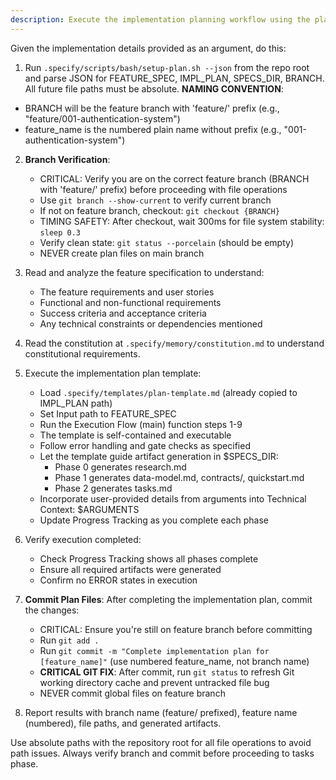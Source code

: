 ```yaml
---
description: Execute the implementation planning workflow using the plan template to generate design artifacts.
---
```


Given the implementation details provided as an argument, do this:

1. Run `.specify/scripts/bash/setup-plan.sh --json` from the repo root and parse JSON for FEATURE_SPEC, IMPL_PLAN, SPECS_DIR, BRANCH. All future file paths must be absolute.
  **NAMING CONVENTION**: 
  - BRANCH will be the feature branch with 'feature/' prefix (e.g., "feature/001-authentication-system")
  - feature_name is the numbered plain name without prefix (e.g., "001-authentication-system")
2. **Branch Verification**: 
   - CRITICAL: Verify you are on the correct feature branch (BRANCH with 'feature/' prefix) before proceeding with file operations
   - Use `git branch --show-current` to verify current branch
   - If not on feature branch, checkout: `git checkout {BRANCH}`
   - TIMING SAFETY: After checkout, wait 300ms for file system stability: `sleep 0.3`
   - Verify clean state: `git status --porcelain` (should be empty)
   - NEVER create plan files on main branch
3. Read and analyze the feature specification to understand:
   - The feature requirements and user stories
   - Functional and non-functional requirements
   - Success criteria and acceptance criteria
   - Any technical constraints or dependencies mentioned

4. Read the constitution at `.specify/memory/constitution.md` to understand constitutional requirements.

5. Execute the implementation plan template:
   - Load `.specify/templates/plan-template.md` (already copied to IMPL_PLAN path)
   - Set Input path to FEATURE_SPEC
   - Run the Execution Flow (main) function steps 1-9
   - The template is self-contained and executable
   - Follow error handling and gate checks as specified
   - Let the template guide artifact generation in $SPECS_DIR:
     * Phase 0 generates research.md
     * Phase 1 generates data-model.md, contracts/, quickstart.md
     * Phase 2 generates tasks.md
   - Incorporate user-provided details from arguments into Technical Context: $ARGUMENTS
   - Update Progress Tracking as you complete each phase

6. Verify execution completed:
   - Check Progress Tracking shows all phases complete
   - Ensure all required artifacts were generated
   - Confirm no ERROR states in execution

7. **Commit Plan Files**: After completing the implementation plan, commit the changes:
   - CRITICAL: Ensure you're still on feature branch before committing
   - Run `git add .`
   - Run `git commit -m "Complete implementation plan for [feature_name]"` (use numbered feature_name, not branch name)
   - **CRITICAL GIT FIX**: After commit, run `git status` to refresh Git working directory cache and prevent untracked file bug
   - NEVER commit global files on feature branch

8. Report results with branch name (feature/ prefixed), feature name (numbered), file paths, and generated artifacts.

Use absolute paths with the repository root for all file operations to avoid path issues. Always verify branch and commit before proceeding to tasks phase.
